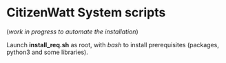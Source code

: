 CitizenWatt System scripts
==========================

(_work in progress to automate the installation_)  
  
Launch **install_req.sh** as root, with _bash_ to install prerequisites (packages, python3 and some libraries).

